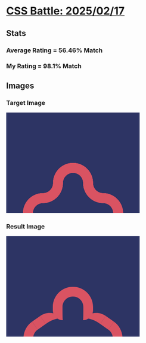 # [CSS Battle: 2025/02/17](https://cssbattle.dev/play/tshrqcG1TaKsSqC7sbtg)

## Stats

### Average Rating = 56.46% Match

### My Rating = 98.1% Match

## Images

### Target Image

![](./images/target.png)

### Result Image

![](./images/result.png)
